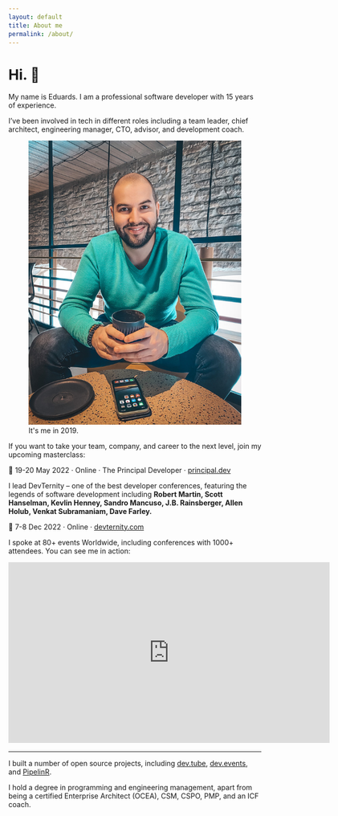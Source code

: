```yaml
---
layout: default
title: About me
permalink: /about/
---
```


# Hi. 👋

My name is Eduards. I am a professional software developer with 15 years of experience. 

I’ve been involved in tech in different roles including a team leader, chief architect, engineering manager, CTO, advisor, and development coach.

<figure>
<img src="/images/about.jpg">
<figcaption>It's me in 2019.</figcaption>
</figure>

If you want to take your team, company, and career to the next level, join my upcoming masterclass:

📅 19-20 May 2022 · Online · The Principal Developer · [principal.dev](https://principal.dev)

I lead DevTernity – one of the best developer conferences, featuring the legends of software development including **Robert Martin, Scott Hanselman, Kevlin Henney, Sandro Mancuso, J.B. Rainsberger, Allen Holub, Venkat Subramaniam, Dave Farley.**

📅 7-8 Dec 2022 · Online · [devternity.com](https://devternity.com)

I spoke at 80+ events Worldwide, including conferences with 1000+ attendees. You can see me in action:

<div class="videoWrapper">
<iframe id="ytplayer" type="text/html" width="640" height="360"
  src="https://www.youtube.com/embed/AEtCEt44vlE?autoplay=0&origin=https://sizovs.net"
  frameborder="0"></iframe>
</div>

---

I built a number of open source projects, including [dev.tube](https://dev.tube), [dev.events](https://dev.events), and [PipelinR](https://github.com/pipelinr).

I hold a degree in programming and engineering management, apart from being a certified Enterprise Architect (OCEA), CSM, CSPO, PMP, and an ICF coach.
